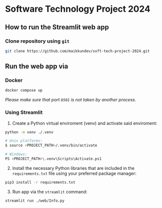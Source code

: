 # Software Technology Project 2024

## How to run the Streamlit web app

### Clone repository using `git`

```bash
git clone https://github.com/maikkundev/soft-tech-project-2024.git
```

## Run the web app via

### Docker

```bash
docker compose up
```

*Please make sure that port `8501` is not taken by another process.*

### Using Streamlit

1. Create a Python virtual enviroment (venv) and activate said enviroment:

```bash
python -m venv ./.venv
```

```bash
# Unix platforms:
$ source <PROJECT_PATH>/.venv/bin/activate
```

```bash
# Windows: 
PS <PROJECT_PATH>\.venv\Scripts\Activate.ps1
```

2. Install the necessary Python libraries that are included in the `requirements.txt` file using your preferred package manager:

```bash
pip3 install -r requirements.txt
```

3. Run app via the `streamlit` command:

```bash
streamlit run ./web/Info.py
```

